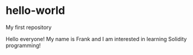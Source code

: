 # hello-world

My first repository

Hello everyone! My name is Frank and I am interested in learning 
Solidity programming!
